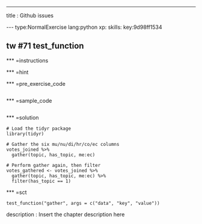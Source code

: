 ---
title       : Github issues

--- type:NormalExercise lang:python xp: skills: key:9d98ff1534
## tw #71 test_function


*** =instructions

*** =hint

*** =pre_exercise_code
```{r}

```

*** =sample_code
```{r}

```

*** =solution
```{r}
# Load the tidyr package
library(tidyr)

# Gather the six mu/nu/di/hr/co/ec columns
votes_joined %>%
  gather(topic, has_topic, me:ec)

# Perform gather again, then filter
votes_gathered <- votes_joined %>%
  gather(topic, has_topic, me:ec) %>%
  filter(has_topic == 1)
```

*** =sct
```{r}
test_function("gather", args = c("data", "key", "value"))
```
description : Insert the chapter description here